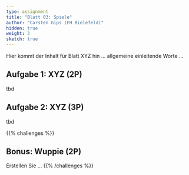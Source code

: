 ```yaml
---
type: assignment
title: "Blatt 03: Spiele"
author: "Carsten Gips (FH Bielefeld)"
hidden: true
weight: 3
sketch: true
---
```



Hier kommt der Inhalt für Blatt XYZ hin ... allgemeine einleitende Worte ...

## Aufgabe 1: XYZ (2P)

tbd

## Aufgabe 2: XYZ (3P)

tbd



{{% challenges %}}
## Bonus: Wuppie (2P)
Erstellen Sie ...
{{% /challenges %}}
